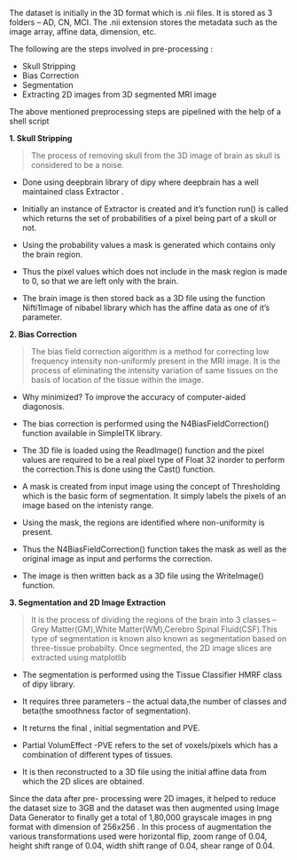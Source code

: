 The dataset is initially in the 3D format which is .nii files. It is stored as 3 folders – AD, CN, MCI. The .nii extension stores the metadata such as the image array, affine data, dimension, etc.

The following are the steps involved in pre-processing :
- Skull Stripping
- Bias Correction
- Segmentation
- Extracting 2D images from 3D segmented MRI image

The above mentioned preprocessing steps are pipelined with the help of  a shell script

**1. Skull Stripping**

>The process of removing skull from the 3D image of brain as skull is considered to be a noise.

- Done using deepbrain library of dipy where deepbrain has a well maintained class Extractor .

- Initially an instance of Extractor is created and it’s function run() is called which returns the set of probabilities of a pixel being part of a skull or not.

- Using the probability values a mask is generated which contains only the brain region.

- Thus the pixel values which does not include in the mask region is made to 0, so that we are left only with the brain.

- The brain image is then stored back as a 3D file using the function Nifti1Image  of nibabel library which has the affine data as one of it’s parameter.

**2. Bias Correction**
>The bias field correction algorithm is a method for correcting low frequency intensity non-uniformly present in the MRI image. It is the process of eliminating the intensity variation of same tissues on the basis of location of the tissue within the image.

- Why minimized? To improve the accuracy of computer-aided diagonosis.

- The bias correction is performed using the N4BiasFieldCorrection() function available in SimpleITK library.

- The 3D file is loaded using the ReadImage() function and the pixel values are required to be a real pixel type of Float 32 inorder to perform the correction.This is done using the Cast() function.

- A mask is created from input image using the concept of Thresholding which is the basic form of segmentation. It simply labels the pixels of an image based on the intenisty range.

- Using the mask, the regions are identified where non-uniformity is present.

- Thus the N4BiasFieldCorrection() function takes the mask as well as the original image as input and performs the correction.

- The image is then written back as a 3D file using the WriteImage() function.

**3. Segmentation and 2D Image Extraction**
>It is the process of dividing the regions of the brain into 3 classes – Grey Matter(GM),White Matter(WM),Cerebro Spinal Fluid(CSF).This type of segmentation is known also known as segmentation based on three-tissue probabilty. Once segmented, the 2D image slices are extracted using matplotlib

- The segmentation is performed using the Tissue Classifier HMRF class of dipy library.

- It requires three parameters – the actual data,the number of classes and beta(the smoothness factor of segmentation).

- It returns the final , initial segmentation and PVE.

- Partial VolumEffect -PVE refers to the set of voxels/pixels which has a combination of different types of tissues.

- It is then reconstructed to a 3D file using the initial affine data from which the 2D slices are obtained.

Since the data after pre- processing were 2D images, it helped to reduce the dataset size to 3GB and the dataset was then augmented using Image Data Generator to finally get a total of 1,80,000 grayscale images in png format with dimension of 256x256 . In this process of augmentation the various transformations used were horizontal flip, zoom range of 0.04, height shift range of 0.04, width shift range of 0.04, shear range of 0.04.


